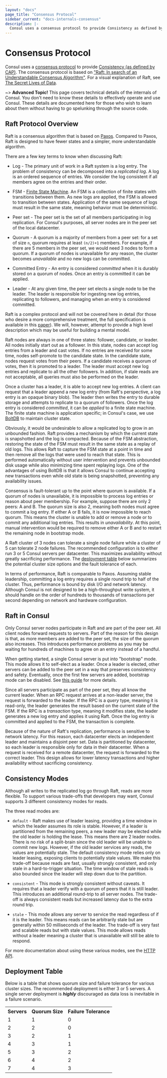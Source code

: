 ```yaml
---
layout: "docs"
page_title: "Consensus Protocol"
sidebar_current: "docs-internals-consensus"
description: |-
  Consul uses a consensus protocol to provide Consistency as defined by CAP. The consensus protocol is based on Raft: In search of an Understandable Consensus Algorithm. For a visual explanation of Raft, see The Secret Lives of Data.
---
```


# Consensus Protocol

Consul uses a [consensus protocol](http://en.wikipedia.org/wiki/Consensus_(computer_science))
to provide [Consistency (as defined by CAP)](http://en.wikipedia.org/wiki/CAP_theorem).
The consensus protocol is based on
["Raft: In search of an Understandable Consensus Algorithm"](https://ramcloud.stanford.edu/wiki/download/attachments/11370504/raft.pdf).
For a visual explanation of Raft, see [The Secret Lives of Data](http://thesecretlivesofdata.com/raft).

~> **Advanced Topic!** This page covers technical details of
the internals of Consul. You don't need to know these details to effectively
operate and use Consul. These details are documented here for those who wish
to learn about them without having to go spelunking through the source code.

## Raft Protocol Overview

Raft is a consensus algorithm that is based on
[Paxos](http://en.wikipedia.org/wiki/Paxos_%28computer_science%29). Compared
to Paxos, Raft is designed to have fewer states and a simpler, more
understandable algorithm.

There are a few key terms to know when discussing Raft:

* Log - The primary unit of work in a Raft system is a log entry. The problem
of consistency can be decomposed into a *replicated log*. A log is an ordered
sequence of entries. We consider the log consistent if all members agree on
the entries and their order.

* FSM - [Finite State Machine](http://en.wikipedia.org/wiki/Finite-state_machine).
An FSM is a collection of finite states with transitions between them. As new logs
are applied, the FSM is allowed to transition between states. Application of the
same sequence of logs must result in the same state, meaning behavior must be deterministic.

* Peer set - The peer set is the set of all members participating in log replication.
For Consul's purposes, all server nodes are in the peer set of the local datacenter.

* Quorum - A quorum is a majority of members from a peer set: for a set of size `n`,
quorum requires at least `(n/2)+1` members.
For example, if there are 5 members in the peer set, we would need 3 nodes
to form a quorum. If a quorum of nodes is unavailable for any reason, the
cluster becomes *unavailable* and no new logs can be committed.

* Committed Entry - An entry is considered *committed* when it is durably stored
on a quorum of nodes. Once an entry is committed it can be applied.

* Leader - At any given time, the peer set elects a single node to be the leader.
The leader is responsible for ingesting new log entries, replicating to followers,
and managing when an entry is considered committed.

Raft is a complex protocol and will not be covered here in detail (for those who
desire a more comprehensive treatment, the full specification is available in this
[paper](https://ramcloud.stanford.edu/wiki/download/attachments/11370504/raft.pdf)).
We will, however, attempt to provide a high level description which may be useful
for building a mental model.

Raft nodes are always in one of three states: follower, candidate, or leader. All
nodes initially start out as a follower. In this state, nodes can accept log entries
from a leader and cast votes. If no entries are received for some time, nodes
self-promote to the candidate state. In the candidate state, nodes request votes from
their peers. If a candidate receives a quorum of votes, then it is promoted to a leader.
The leader must accept new log entries and replicate to all the other followers.
In addition, if stale reads are not acceptable, all queries must also be performed on
the leader.

Once a cluster has a leader, it is able to accept new log entries. A client can
request that a leader append a new log entry (from Raft's perspective, a log entry
is an opaque binary blob). The leader then writes the entry to durable storage and
attempts to replicate to a quorum of followers. Once the log entry is considered
*committed*, it can be *applied* to a finite state machine. The finite state machine
is application specific; in Consul's case, we use
[BoltDB](https://github.com/boltdb/bolt) to maintain cluster state.

Obviously, it would be undesirable to allow a replicated log to grow in an unbounded
fashion. Raft provides a mechanism by which the current state is snapshotted and the
log is compacted. Because of the FSM abstraction, restoring the state of the FSM must
result in the same state as a replay of old logs. This allows Raft to capture the FSM
state at a point in time and then remove all the logs that were used to reach that
state. This is performed automatically without user intervention and prevents unbounded
disk usage while also minimizing time spent replaying logs. One of the advantages of
using BoltDB is that it allows Consul to continue accepting new transactions even while
old state is being snapshotted, preventing any availability issues.

Consensus is fault-tolerant up to the point where quorum is available.
If a quorum of nodes is unavailable, it is impossible to process log entries or reason
about peer membership. For example, suppose there are only 2 peers: A and B. The quorum
size is also 2, meaning both nodes must agree to commit a log entry. If either A or B
fails, it is now impossible to reach quorum. This means the cluster is unable to add
or remove a node or to commit any additional log entries. This results in
*unavailability*. At this point, manual intervention would be required to remove
either A or B and to restart the remaining node in bootstrap mode.

A Raft cluster of 3 nodes can tolerate a single node failure while a cluster
of 5 can tolerate 2 node failures. The recommended configuration is to either
run 3 or 5 Consul servers per datacenter. This maximizes availability without
greatly sacrificing performance. The [deployment table](#deployment_table) below
summarizes the potential cluster size options and the fault tolerance of each.

In terms of performance, Raft is comparable to Paxos. Assuming stable leadership,
committing a log entry requires a single round trip to half of the cluster.
Thus, performance is bound by disk I/O and network latency. Although Consul is
not designed to be a high-throughput write system, it should handle on the order
of hundreds to thousands of transactions per second depending on network and
hardware configuration.

## Raft in Consul

Only Consul server nodes participate in Raft and are part of the peer set. All
client nodes forward requests to servers. Part of the reason for this design is
that, as more members are added to the peer set, the size of the quorum also increases.
This introduces performance problems as you may be waiting for hundreds of machines
to agree on an entry instead of a handful.

When getting started, a single Consul server is put into "bootstrap" mode. This mode
allows it to self-elect as a leader. Once a leader is elected, other servers can be
added to the peer set in a way that preserves consistency and safety. Eventually,
once the first few servers are added, bootstrap mode can be disabled. See [this
guide](/docs/guides/bootstrapping.html) for more details.

Since all servers participate as part of the peer set, they all know the current
leader. When an RPC request arrives at a non-leader server, the request is
forwarded to the leader. If the RPC is a *query* type, meaning it is read-only,
the leader generates the result based on the current state of the FSM. If
the RPC is a *transaction* type, meaning it modifies state, the leader
generates a new log entry and applies it using Raft. Once the log entry is committed
and applied to the FSM, the transaction is complete.

Because of the nature of Raft's replication, performance is sensitive to network
latency. For this reason, each datacenter elects an independent leader and maintains
a disjoint peer set. Data is partitioned by datacenter, so each leader is responsible
only for data in their datacenter. When a request is received for a remote datacenter,
the request is forwarded to the correct leader. This design allows for lower latency
transactions and higher availability without sacrificing consistency.

## Consistency Modes

Although all writes to the replicated log go through Raft, reads are more
flexible. To support various trade-offs that developers may want, Consul
supports 3 different consistency modes for reads.

The three read modes are:

* `default` - Raft makes use of leader leasing, providing a time window
  in which the leader assumes its role is stable. However, if a leader
  is partitioned from the remaining peers, a new leader may be elected
  while the old leader is holding the lease. This means there are 2 leader
  nodes. There is no risk of a split-brain since the old leader will be
  unable to commit new logs. However, if the old leader services any reads,
  the values are potentially stale. The default consistency mode relies only
  on leader leasing, exposing clients to potentially stale values. We make
  this trade-off because reads are fast, usually strongly consistent, and
  only stale in a hard-to-trigger situation. The time window of stale reads
  is also bounded since the leader will step down due to the partition.

* `consistent` - This mode is strongly consistent without caveats. It requires
  that a leader verify with a quorum of peers that it is still leader. This
  introduces an additional round-trip to all server nodes. The trade-off is
  always consistent reads but increased latency due to the extra round trip.

* `stale` - This mode allows any server to service the read regardless of if
  it is the leader. This means reads can be arbitrarily stale but are generally
  within 50 milliseconds of the leader. The trade-off is very fast and scalable
  reads but with stale values. This mode allows reads without a leader meaning
  a cluster that is unavailable will still be able to respond.

For more documentation about using these various modes, see the
[HTTP API](/docs/agent/http.html).

## <a name="deployment_table"></a>Deployment Table

Below is a table that shows quorum size and failure tolerance for various
cluster sizes. The recommended deployment is either 3 or 5 servers. A single
server deployment is _**highly**_ discouraged as data loss is inevitable in a
failure scenario.

<table class="table table-bordered table-striped">
  <tr>
    <th>Servers</th>
    <th>Quorum Size</th>
    <th>Failure Tolerance</th>
  </tr>
  <tr>
    <td>1</td>
    <td>1</td>
    <td>0</td>
  </tr>
  <tr>
    <td>2</td>
    <td>2</td>
    <td>0</td>
  </tr>
  <tr class="warning">
    <td>3</td>
    <td>2</td>
    <td>1</td>
  </tr>
  <tr>
    <td>4</td>
    <td>3</td>
    <td>1</td>
  </tr>
  <tr class="warning">
    <td>5</td>
    <td>3</td>
    <td>2</td>
  </tr>
  <tr>
    <td>6</td>
    <td>4</td>
    <td>2</td>
  </tr>
  <tr>
    <td>7</td>
    <td>4</td>
    <td>3</td>
  </tr>
</table>
